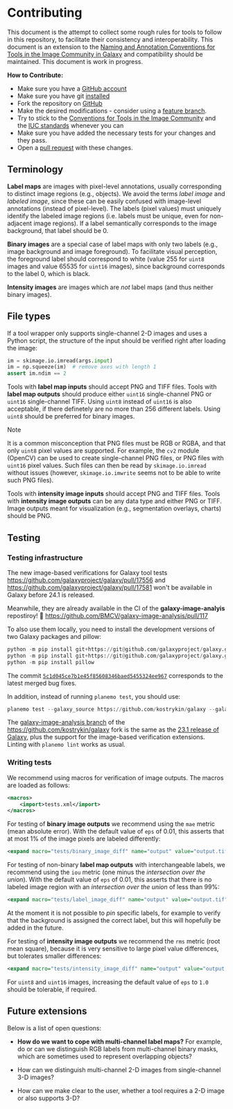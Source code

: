 # Contributing

This document is the attempt to collect some rough rules for tools to follow in this repository, to facilitate their consistency and interoperability. This document is an extension to the [Naming and Annotation Conventions for Tools in the Image Community in Galaxy](https://github.com/elixir-europe/biohackathon-projects-2023/blob/main/16/paper/paper.md#conventions) and compatibility should be maintained. This document is work in progress.

**How to Contribute:**

* Make sure you have a [GitHub account](https://github.com/signup/free)
* Make sure you have git [installed](https://help.github.com/articles/set-up-git)
* Fork the repository on [GitHub](https://github.com/BMCV/galaxy-image-analysis/fork)
* Make the desired modifications - consider using a [feature branch](https://github.com/Kunena/Kunena-Forum/wiki/Create-a-new-branch-with-git-and-manage-branches).
* Try to stick to the [Conventions for Tools in the Image Community](https://github.com/elixir-europe/biohackathon-projects-2023/blob/main/16/paper/paper.md#conventions) and the [IUC standards](http://galaxy-iuc-standards.readthedocs.org/en/latest/) whenever you can
* Make sure you have added the necessary tests for your changes and they pass.
* Open a [pull request](https://help.github.com/articles/using-pull-requests) with these changes.

## Terminology

**Label maps** are images with pixel-level annotations, usually corresponding to distinct image regions (e.g., objects). We avoid the terms *label image* and *labeled image*, since these can be easily confused with image-level annotations (instead of pixel-level). The labels (pixel values) must uniquely identify the labeled image regions (i.e. labels must be unique, even for non-adjacent image regions). If a label semantically corresponds to the image background, that label should be 0.

**Binary images** are a special case of label maps with only two labels (e.g., image background and image foreground). To facilitate visual perception, the foreground label should correspond to white (value 255 for `uint8` images and value 65535 for `uint16` images), since background corresponds to the label 0, which is black.

**Intensity images** are images which are *not* label maps (and thus neither binary images).

## File types

If a tool wrapper only supports single-channel 2-D images and uses a Python script, the structure of the input should be verified right after loading the image:

```python
im = skimage.io.imread(args.input)
im = np.squeeze(im)  # remove axes with length 1
assert im.ndim == 2
```

Tools with **label map inputs** should accept PNG and TIFF files. Tools with **label map outputs** should produce either `uint16` single-channel PNG or `uint16` single-channel TIFF. Using `uint8` instead of `uint16` is also acceptable, if there definetely are no more than 256 different labels. Using `uint8` should be preferred for binary images.

> [!NOTE]  
> It is a common misconception that PNG files must be RGB or RGBA, and that only `uint8` pixel values are supported. For example, the `cv2` module (OpenCV) can be used to create single-channel PNG files, or PNG files with `uint16` pixel values. Such files can then be read by `skimage.io.imread` without issues (however, `skimage.io.imwrite` seems not to be able to write such PNG files).

Tools with **intensity image inputs** should accept PNG and TIFF files. Tools with **intensity image outputs** can be any data type and either PNG or TIFF. Image outputs meant for visualization (e.g., segmentation overlays, charts) should be PNG.

## Testing

### Testing infrastructure

The new image-based verifications for Galaxy tool tests https://github.com/galaxyproject/galaxy/pull/17556 and https://github.com/galaxyproject/galaxy/pull/17581 won't be available in Galaxy before 24.1 is released.

Meanwhile, they are already available in the CI of the **galaxy-image-analyis** repostiroy! 🎉 https://github.com/BMCV/galaxy-image-analysis/pull/117

To also use them locally, you need to install the development versions of two Galaxy packages and pillow:
```python
python -m pip install git+https://git@github.com/galaxyproject/galaxy.git@5c1d045ce7b1e45f85608346baed5455324ee967#subdirectory=packages/util
python -m pip install git+https://git@github.com/galaxyproject/galaxy.git@5c1d045ce7b1e45f85608346baed5455324ee967#subdirectory=packages/tool_util
python -m pip install pillow
```

The commit [`5c1d045ce7b1e45f85608346baed5455324ee967`](https://github.com/galaxyproject/galaxy/commit/5c1d045ce7b1e45f85608346baed5455324ee967) corresponds to the latest merged bug fixes.

In addition, instead of running `planemo test`, you should use:
```python
planemo test --galaxy_source https://github.com/kostrykin/galaxy --galaxy_branch galaxy-image-analysis
```
The [galaxy-image-analysis branch](https://github.com/kostrykin/galaxy/tree/galaxy-image-analysis) of the <https://github.com/kostrykin/galaxy> fork is the same as the [23.1 release of Galaxy](https://github.com/galaxyproject/galaxy/tree/release_23.1), plus the support for the image-based verification extensions. Linting with `planemo lint` works as usual.

### Writing tests

We recommend using macros for verification of image outputs. The macros are loaded as follows:
```xml
<macros>
    <import>tests.xml</import>
</macros>
```

For testing of **binary image outputs** we recommend using the `mae` metric (mean absolute error). With the default value of `eps` of 0.01, this asserts that at most 1% of the image pixels are labeled differently:
```xml
<expand macro="tests/binary_image_diff" name="output" value="output.tif" ftype="tiff"/>
```

For testing of non-binary **label map outputs** with interchangeable labels, we recommend using the `iou` metric (one minus the *intersection over the union*). With the default value of `eps` of 0.01, this asserts that there is no labeled image region with an *intersection over the union* of less than 99%:
```xml
<expand macro="tests/label_image_diff" name="output" value="output.tif" ftype="tiff"/>
```
At the moment it is not possible to *pin* specific labels, for example to verify that the background is assigned the correct label, but this will hopefully be added in the future.

For testing of **intensity image outputs** we recommend the `rms` metric (root mean square), because it is very sensitive to large pixel value differences, but tolerates smaller differences:
```xml
<expand macro="tests/intensity_image_diff" name="output" value="output.tif" ftype="tiff"/>
```
For `uint8` and `uint16` images, increasing the default value of `eps` to `1.0` should be tolerable, if required.

## Future extensions

Below is a list of open questions:

- **How do we want to cope with multi-channel label maps?** For example, do or can we distinguish RGB labels from multi-channel binary masks, which are sometimes used to represent overlapping objects?

- How can we distinguish multi-channel 2-D images from single-channel 3-D images?

- How can we make clear to the user, whether a tool requires a 2-D image or also supports 3-D?
